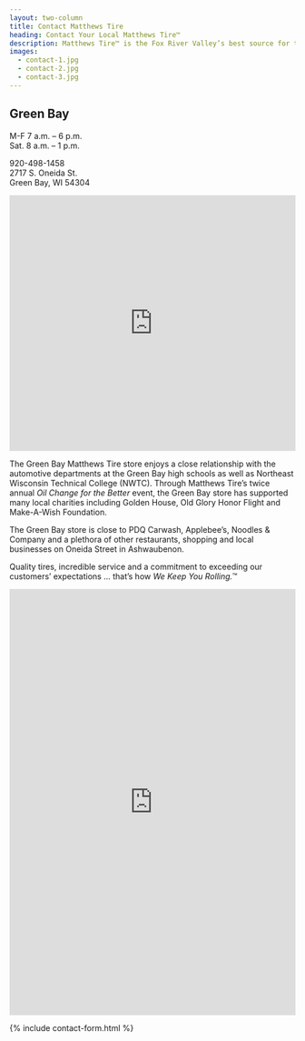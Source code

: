 ```yaml
---
layout: two-column
title: Contact Matthews Tire
heading: Contact Your Local Matthews Tire™
description: Matthews Tire™ is the Fox River Valley’s best source for tires and auto service. Customers in Green Bay, Appleton, Fond du Lac and Waupaca trust Matthews Tire.
images:
  - contact-1.jpg
  - contact-2.jpg
  - contact-3.jpg
---
```


## Green Bay

M-F 7 a.m. – 6 p.m. <br>
Sat. 8 a.m. – 1 p.m.

920-498-1458 <br>
2717 S. Oneida St. <br>
Green Bay, WI 54304

<iframe src="https://www.google.com/maps/embed?pb=!1m14!1m8!1m3!1d11387.554625811592!2d-88.073419!3d44.476455!3m2!1i1024!2i768!4f13.1!3m3!1m2!1s0x0%3A0x94b28246792557f8!2sMatthews+Tire!5e0!3m2!1sen!2sus!4v1541094413597" width="100%" height="450" frameborder="0" style="border:0" allowfullscreen></iframe>

The Green Bay Matthews Tire store enjoys a close relationship with the automotive departments at the Green Bay high schools as well as Northeast Wisconsin Technical College (NWTC). Through Matthews Tire’s twice annual *Oil Change for the Better* event, the Green Bay store has supported many local charities including Golden House, Old Glory Honor Flight and Make-A-Wish Foundation.

The Green Bay store is close to PDQ Carwash, Applebee’s, Noodles & Company and a plethora of other restaurants, shopping and local businesses on Oneida Street in Ashwaubenon.

Quality tires, incredible service and a commitment to exceeding our customers’ expectations … that’s how *We Keep You Rolling.*™

<iframe id="quoteForm" src="https://autorepaircompare.com/quotedirect?accountNumber=AA2117" width="100%" height="750px" frameborder="0" style="border:0" allowfullscreen></iframe>

{% include contact-form.html %}
